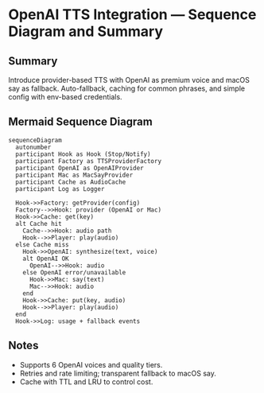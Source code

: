 # OpenAI TTS Integration — Sequence Diagram and Summary

## Summary

Introduce provider-based TTS with OpenAI as premium voice and macOS say as fallback. Auto-fallback, caching for common phrases, and simple config with env-based credentials.

## Mermaid Sequence Diagram

```mermaid
sequenceDiagram
  autonumber
  participant Hook as Hook (Stop/Notify)
  participant Factory as TTSProviderFactory
  participant OpenAI as OpenAIProvider
  participant Mac as MacSayProvider
  participant Cache as AudioCache
  participant Log as Logger

  Hook->>Factory: getProvider(config)
  Factory-->>Hook: provider (OpenAI or Mac)
  Hook->>Cache: get(key)
  alt Cache hit
    Cache-->>Hook: audio path
    Hook-->>Player: play(audio)
  else Cache miss
    Hook->>OpenAI: synthesize(text, voice)
    alt OpenAI OK
      OpenAI-->>Hook: audio
    else OpenAI error/unavailable
      Hook->>Mac: say(text)
      Mac-->>Hook: audio
    end
    Hook->>Cache: put(key, audio)
    Hook-->>Player: play(audio)
  end
  Hook->>Log: usage + fallback events
```

## Notes

- Supports 6 OpenAI voices and quality tiers.
- Retries and rate limiting; transparent fallback to macOS say.
- Cache with TTL and LRU to control cost.
